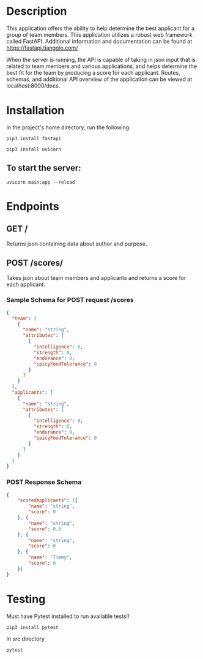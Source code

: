 


# Description
This application offers the ability to help determine the best applicant for a group of team members.
This application utilizes a robust web framework called FastAPI. 
Additional information and documentation can be found at https://fastapi.tiangolo.com/

When the server is running, the API is capable of taking in json input that is related to team members and various applications, and helps determine the best fit for the team by producing a score for each applicant. Routes, schemas, and additional API overview of the application can be viewed at localhost:8000/docs.

# Installation
In the project's home directory, run the following:

```
pip3 install fastapi
```
```
pip3 install uvicorn
```
## To start the server:
```
uvicorn main:app --reload
```
# Endpoints
## GET /
Returns json containing data about author and purpose.

## POST /scores/ 
Takes json about team members and applicants and returns a score for each applicant.
###  Sample Schema for POST request /scores
```json
{
  "team": [
    {
      "name": "string",
      "attributes": [
        {
          "intelligence": 0,
          "strength": 0,
          "endurance": 0,
          "spicyFoodTolerance": 0
        }
      ]
    }
  ],
  "applicants": [
    {
      "name": "string",
      "attributes": [
        {
          "intelligence": 0,
          "strength": 0,
          "endurance": 0,
          "spicyFoodTolerance": 0
        }
      ]
    }
  ]
}
```
### POST Response Schema
```json
{
	"scoredApplicants": [{
		"name": "string",
		"score": 0
	}, {
		"name": "string",
		"score": 0.9
	}, {
		"name": "string",
		"score": 0
	}, {
		"name": "Timmy",
		"score": 0
	}]
}
```


# Testing
Must have Pytest installed to run available tests!!
```
pip3 install pytest
```
In src directory
```
pytest
```
